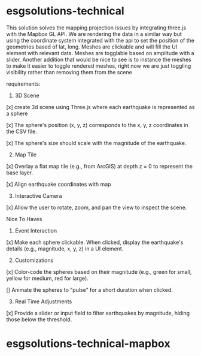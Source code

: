 # esgsolutions-technical

This solution solves the mapping projection issues by integrating three.js with the Mapbox GL API. We are rendering the data in a similar way but using the coordinate system integrated with the api to set the position of the geometries based of lat, long. Meshes are clickable and will fill the UI element with relevant data. Meshes are togglable based on amplitude with a slider. Another addition that would be nice to see is to instance the meshes to make it easier to toggle rendered meshes, right now we are just toggling visibility rather than removing them from the scene

requirements: 

 1. 3D Scene

 [x] create 3d scene using Three.js where each earthquake is represented as a sphere
    
 [x] The sphere's position (x, y, z) corresponds to the x, y, z coordinates in the CSV file.
    
 [x] The sphere's size should scale with the magnitude of the earthquake.
 
 2. Map Tile
 
 [x] Overlay a flat map tile (e.g., from ArcGIS) at depth z = 0 to represent the base layer.

 [x] Align earthquake coordinates with map

 3. Interactive Camera

 [x] Allow the user to rotate, zoom, and pan the view to inspect the scene.

Nice To Haves

 1. Event Interaction

 [x] Make each sphere clickable. When clicked, display the earthquake's details (e.g., magnitude, x, y, z) in a UI element.

 2. Customizations

 [x] Color-code the spheres based on their magnitude (e.g., green for small, yellow for medium, red for large).

 [] Animate the spheres to "pulse" for a short duration when clicked.

 3. Real Time Adjustments

 [x] Provide a slider or input field to filter earthquakes by magnitude, hiding those below the threshold.
# esgsolutions-technical-mapbox
